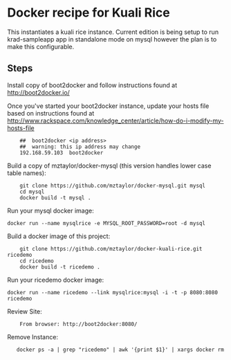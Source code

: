 # Docker recipe for Kuali Rice

This instantiates a kuali rice instance.  Current edition is being setup to 
run krad-sampleapp app in standalone mode on mysql however the plan is to make this configurable.



Steps
---

Install copy of boot2docker and follow instructions found at http://boot2docker.io/
		 
Once you've started your boot2docker instance, update your hosts file based on instructions found at 
http://www.rackspace.com/knowledge_center/article/how-do-i-modify-my-hosts-file
		
		##  boot2docker <ip address>
		##  warning: this ip address may change
		192.168.59.103  boot2docker    


Build a copy of mztaylor/docker-mysql (this version handles lower case table names):

		git clone https://github.com/mztaylor/docker-mysql.git mysql
		cd mysql
        docker build -t mysql .

Run your mysql docker image:

	docker run --name mysqlrice -e MYSQL_ROOT_PASSWORD=root -d mysql

Build a docker image of this project:

		git clone https://github.com/mztaylor/docker-kuali-rice.git ricedemo
		cd ricedemo
        docker build -t ricedemo .

Run your  ricedemo docker image:

	docker run --name ricedemo --link mysqlrice:mysql -i -t -p 8080:8080 ricedemo

Review Site:

        From browser: http://boot2docker:8080/

Remove Instance:

       docker ps -a | grep "ricedemo" | awk '{print $1}' | xargs docker rm
